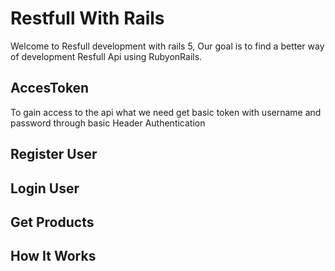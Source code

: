 # Restfull With Rails

Welcome to Resfull development with rails 5, Our goal is to find a better way of development Resfull Api using RubyonRails.

## AccesToken

To gain access to the api what we need get basic token with username and password through basic Header Authentication

## Register User

## Login User

## Get Products

## How It Works
